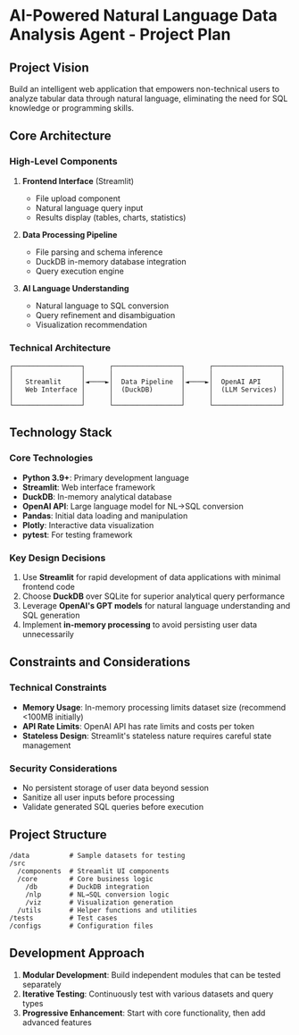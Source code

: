 # AI-Powered Natural Language Data Analysis Agent - Project Plan

## Project Vision
Build an intelligent web application that empowers non-technical users to analyze tabular data through natural language, eliminating the need for SQL knowledge or programming skills.

## Core Architecture

### High-Level Components
1. **Frontend Interface** (Streamlit)
   - File upload component
   - Natural language query input
   - Results display (tables, charts, statistics)

2. **Data Processing Pipeline**
   - File parsing and schema inference
   - DuckDB in-memory database integration
   - Query execution engine

3. **AI Language Understanding**
   - Natural language to SQL conversion
   - Query refinement and disambiguation
   - Visualization recommendation

### Technical Architecture
```
┌─────────────────┐      ┌─────────────────┐      ┌─────────────────┐
│                 │      │                 │      │                 │
│   Streamlit     │◄────►│  Data Pipeline  │◄────►│  OpenAI API     │
│   Web Interface │      │  (DuckDB)       │      │  (LLM Services) │
│                 │      │                 │      │                 │
└─────────────────┘      └─────────────────┘      └─────────────────┘
```

## Technology Stack

### Core Technologies
- **Python 3.9+**: Primary development language
- **Streamlit**: Web interface framework
- **DuckDB**: In-memory analytical database
- **OpenAI API**: Large language model for NL→SQL conversion
- **Pandas**: Initial data loading and manipulation
- **Plotly**: Interactive data visualization
- **pytest**: For testing framework

### Key Design Decisions
1. Use **Streamlit** for rapid development of data applications with minimal frontend code
2. Choose **DuckDB** over SQLite for superior analytical query performance
3. Leverage **OpenAI's GPT models** for natural language understanding and SQL generation
4. Implement **in-memory processing** to avoid persisting user data unnecessarily

## Constraints and Considerations

### Technical Constraints
- **Memory Usage**: In-memory processing limits dataset size (recommend <100MB initially)
- **API Rate Limits**: OpenAI API has rate limits and costs per token
- **Stateless Design**: Streamlit's stateless nature requires careful state management

### Security Considerations
- No persistent storage of user data beyond session
- Sanitize all user inputs before processing
- Validate generated SQL queries before execution

## Project Structure
```
/data          # Sample datasets for testing
/src
  /components  # Streamlit UI components
  /core        # Core business logic
    /db        # DuckDB integration
    /nlp       # NL→SQL conversion logic
    /viz       # Visualization generation
  /utils       # Helper functions and utilities
/tests         # Test cases
/configs       # Configuration files
```

## Development Approach
1. **Modular Development**: Build independent modules that can be tested separately
2. **Iterative Testing**: Continuously test with various datasets and query types
3. **Progressive Enhancement**: Start with core functionality, then add advanced features 
